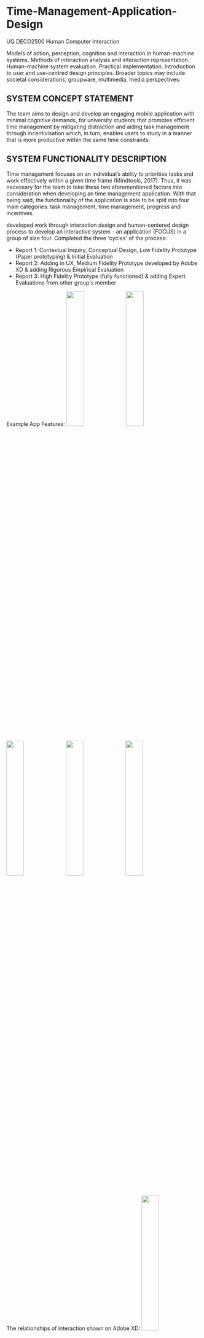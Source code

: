 # Time-Management-Application-Design
UQ DECO2500 Human Computer Interaction

Models of action, perception, cognition and interaction in human-machine systems. Methods of interaction analysis and interaction representation. Human-machine system evaluation. Practical implementation. Introduction to user and use-centred design principles. Broader topics may include: societal considerations, groupware, multimedia, media perspectives.

## SYSTEM CONCEPT STATEMENT
The team aims to design and develop an engaging mobile application with minimal cognitive
demands, for university students that promotes efficient time management by mitigating
distraction and aiding task management through incentivisation which, in turn, enables users to
study in a manner that is more productive within the same time constraints.
## SYSTEM FUNCTIONALITY DESCRIPTION
Time management focuses on an individual’s ability to prioritise tasks and work effectively within
a given time frame (Mindtools, 2017). Thus, it was necessary for the team to take these two
aforementioned factors into consideration when developing an time management application.
With that being said, the functionality of the application is able to be split into four main categories:
task management, time management, progress and incentives.

developed work through interaction design and human-centered design process to develop an interactive system - an application (FOCUS) in a group of size four. Completed the three 'cycles' of the process:
- Report 1: Contextual Inquiry, Conceptual Design, Low Fidelity Prototype (Paper prototyping) & Initial Evaluation
- Report 2: Adding in UX, Medium Fidelity Prototype developed by Adobe XD & adding Rigorous Empirical Evaluation
- Report 3: High Fidelity Prototype (fully functioned) & adding Expert Evaluations from other group's member

Example App Features: 
<img src="https://github.com/danielzhangau/Time-Management-Application-Design/blob/master/home-page.jpg" width="30%">
<img src="https://github.com/danielzhangau/Time-Management-Application-Design/blob/master/create-new-popup.jpg" width="30%">
<img src="https://github.com/danielzhangau/Time-Management-Application-Design/blob/master/create-timer.jpg" width="30%">
<img src="https://github.com/danielzhangau/Time-Management-Application-Design/blob/master/achievements-popup.jpg" width="30%">
<img src="https://github.com/danielzhangau/Time-Management-Application-Design/blob/master/notification.jpg" width="30%">

The relationships of interaction shown on Adobe XD:
<img src="https://github.com/danielzhangau/Time-Management-Application-Design/blob/master/deco2500%20app.png" width="30%">

# What I learned
- The fundamental guidelines and heuristics of user interface design to inform the creation of strong user interfaces, from major principles like discoverability and affordances to frameworks like distributed cognition and task analysis.
- The stages of the design life cycle, including needfinding and requirements gathering; individual and group brainstorming; low- to high-fidelity prototyping; and qualitative, quantitative, and heuristic evaluation of human-computer interfaces.
- The power of human-computer interaction in the modern world and the role it can play in promoting equity, accessibility, and progress.
